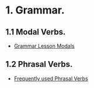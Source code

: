 # 1. Grammar.

## 1.1 Modal Verbs.

* [Grammar Lesson Modals](https://www.myenglishpages.com/english/grammar-lesson-modals.php)

## 1.2 Phrasal Verbs.

* [Frequently used Phrasal Verbs](https://www.ego4u.com/en/cram-up/grammar/phrasal-verbs/list)
